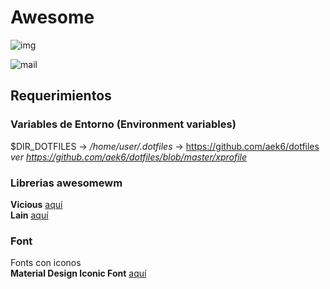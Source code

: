# Awesome

![img](http://drive.google.com/uc?export=view&id=0BxW76VZCJOKuamZnTU92Z0xpYms)
  
![mail](http://drive.google.com/uc?export=view&id=0BxW76VZCJOKuZUpnWVBIQ2tYRlU)

## Requerimientos
### Variables de Entorno (Environment variables)
$DIR_DOTFILES -> */home/user/.dotfiles* -> <https://github.com/aek6/dotfiles>  
*ver <https://github.com/aek6/dotfiles/blob/master/xprofile>*  

### Librerias awesomewm
**Vicious**  [aquí](http://git.sysphere.org/vicious/tree/README "Vicious" )  
**Lain**  [aquí](https://github.com/copycat-killer/lain/ "Lain" )  

### Font 
Fonts con iconos  
**Material Design Iconic Font**  [aquí](http://zavoloklom.github.io/material-design-iconic-font/cheatsheet.html "Material Desing Iconic Font")


